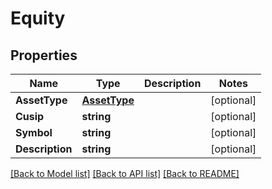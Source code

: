 # Equity

## Properties

Name | Type | Description | Notes
------------ | ------------- | ------------- | -------------
**AssetType** | [**AssetType**](AssetType.md) |  | [optional] 
**Cusip** | **string** |  | [optional] 
**Symbol** | **string** |  | [optional] 
**Description** | **string** |  | [optional] 

[[Back to Model list]](../README.md#documentation-for-models) [[Back to API list]](../README.md#documentation-for-api-endpoints) [[Back to README]](../README.md)


